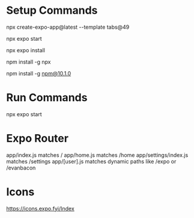 # Setup Commands
npx create-expo-app@latest --template tabs@49 

npx expo start

npx expo install

npm install -g npx

npm install -g npm@10.1.0

# Run Commands
npx expo start

# Expo Router
app/index.js matches /
app/home.js matches /home
app/settings/index.js matches /settings
app/[user].js matches dynamic paths like /expo or /evanbacon

# Icons 
https://icons.expo.fyi/Index